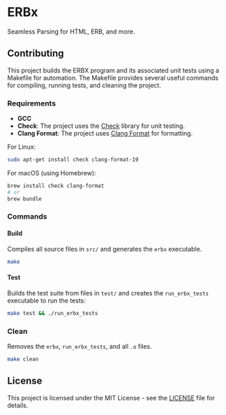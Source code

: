 # ERBx

Seamless Parsing for HTML, ERB, and more.

## Contributing

This project builds the ERBX program and its associated unit tests using a Makefile for automation. The Makefile provides several useful commands for compiling, running tests, and cleaning the project.

### Requirements

- **GCC**
- **Check**: The project uses the [Check](https://libcheck.github.io/check/) library for unit testing.
- **Clang Format**: The project uses [Clang Format](https://clang.llvm.org/docs/ClangFormat.html) for formatting.

For Linux:
```bash
sudo apt-get install check clang-format-19
```

For macOS (using Homebrew):
```bash
brew install check clang-format
# or
brew bundle
```

### Commands

#### Build

Compiles all source files in `src/` and generates the `erbx` executable.

```bash
make
```

#### Test

Builds the test suite from files in `test/` and creates the `run_erbx_tests` executable to run the tests:

```bash
make test && ./run_erbx_tests
```

### Clean

Removes the `erbx`, `run_erbx_tests`, and all `.o` files.

```bash
make clean
```

## License

This project is licensed under the MIT License - see the [LICENSE](LICENSE.txt) file for details.

